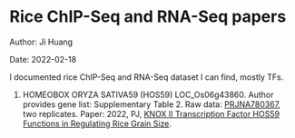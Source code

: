 # Rice ChIP-Seq and RNA-Seq papers

Author: Ji Huang

Date: 2022-02-18

I documented rice ChIP-Seq and RNA-Seq dataset I can find, mostly TFs.

1. HOMEOBOX ORYZA SATIVA59 (HOS59) LOC_Os06g43860. Author provides gene list: Supplementary Table  2. Raw data: [PRJNA780367](https://www.ncbi.nlm.nih.gov/bioproject/PRJNA780367), two replicates. Paper: 2022, PJ, [KNOX II Transcription Factor HOS59 Functions in Regulating Rice Grain Size](https://onlinelibrary.wiley.com/doi/10.1111/tpj.15709?af=R).

